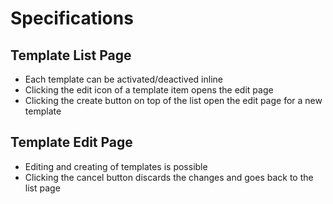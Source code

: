 # Specifications

## Template List Page

* Each template can be activated/deactived inline
* Clicking the edit icon of a template item opens the edit page
* Clicking the create button on top of the list open the edit page for a new template

## Template Edit Page

* Editing and creating of templates is possible
* Clicking the cancel button discards the changes and goes back to the list page